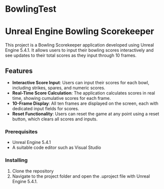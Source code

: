 # BowlingTest
 
# Unreal Engine Bowling Scorekeeper

This project is a Bowling Scorekeeper application developed using Unreal Engine 5.4.1. It allows users to input their bowling scores interactively and see updates to their total scores as they input through 10 frames.

## Features
- **Interactive Score Input**: Users can input their scores for each bowl, including strikes, spares, and numeric scores.
- **Real-Time Score Calculation**: The application calculates scores in real time, showing cumulative scores for each frame.
- **10-Frame Display**: All ten frames are displayed on the screen, each with dedicated input fields for scores.
- **Reset Functionality**: Users can reset the game at any point using a reset button, which clears all scores and inputs.

### Prerequisites

- Unreal Engine 5.4.1
- A suitable code editor such as Visual Studio

### Installing

1. Clone the repository
2. Navigate to the project folder and open the .uproject file with Unreal Engine 5.4.1.